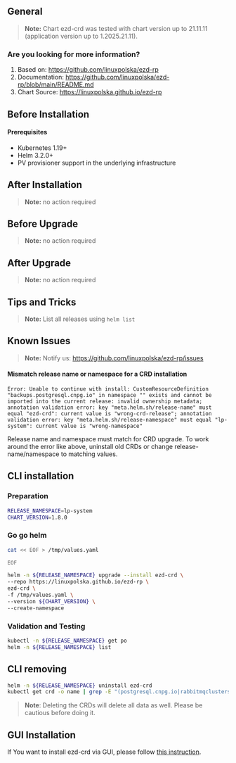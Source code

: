 ## General

> **Note:**
> Chart ezd-crd was tested with chart version up to 21.11.11 (application version up to 1.2025.21.11).

### Are you looking for more information?

1. Based on: https://github.com/linuxpolska/ezd-rp
2. Documentation: https://github.com/linuxpolska/ezd-rp/blob/main/README.md
3. Chart Source: https://linuxpolska.github.io/ezd-rp


## Before Installation

#### Prerequisites

- Kubernetes 1.19+
- Helm 3.2.0+
- PV provisioner support in the underlying infrastructure

## After Installation

> **Note:**
> no action required

## Before Upgrade

> **Note:**
> no action required

## After Upgrade

> **Note:**
> no action required


## Tips and Tricks

> **Note:**
> List all releases using `helm list`

## Known Issues

> **Note:**
> Notify us: https://github.com/linuxpolska/ezd-rp/issues

#### Mismatch release name or namespace for a CRD installation

```
Error: Unable to continue with install: CustomResourceDefinition "backups.postgresql.cnpg.io" in namespace "" exists and cannot be imported into the current release: invalid ownership metadata; annotation validation error: key "meta.helm.sh/release-name" must equal "ezd-crd": current value is "wrong-crd-release"; annotation validation error: key "meta.helm.sh/release-namespace" must equal "lp-system": current value is "wrong-namespace"
```

Release name and namespace must match for CRD upgrade. To work around the error like above, uninstall old CRDs or change release-name/namespace to matching values.

## CLI installation

### Preparation

```bash
RELEASE_NAMESPACE=lp-system
CHART_VERSION=1.8.0
```

### Go go helm

```bash
cat << EOF > /tmp/values.yaml

EOF

helm -n ${RELEASE_NAMESPACE} upgrade --install ezd-crd \
--repo https://linuxpolska.github.io/ezd-rp \
ezd-crd \
-f /tmp/values.yaml \
--version ${CHART_VERSION} \
--create-namespace
```

### Validation and Testing

```bash
kubectl -n ${RELEASE_NAMESPACE} get po
helm -n ${RELEASE_NAMESPACE} list
```

## CLI removing

```bash
helm -n ${RELEASE_NAMESPACE} uninstall ezd-crd
kubectl get crd -o name | grep -E "(postgresql.cnpg.io|rabbitmqclusters.rabbitmq.com|redis.opstreelabs.in)" | xargs kubectl delete
```

> **Note**: Deleting the CRDs will delete all data as well. Please be cautious before doing it.

## GUI Installation
If You want to install ezd-crd via GUI, please follow [this instruction](https://github.com/linuxpolska/ezd-rp/blob/main/INSTALL_VIA_GUI.md).
